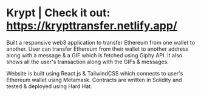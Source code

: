 # Krypt | Check it out: https://krypttransfer.netlify.app/

Built a responsive web3 application to transfer Ethereum from one wallet to another. User can transfer Ethereum from their wallet to another address along with a message & a GIF which is fetched using Giphy API. It also shows all the user's transaction along with the GIFs & messages.

Website is built using React.js & TailwindCSS which connects to user's Ethereum wallet using Metamask. Contracts are written in Solidity and tested & deployed using Hard Hat.
